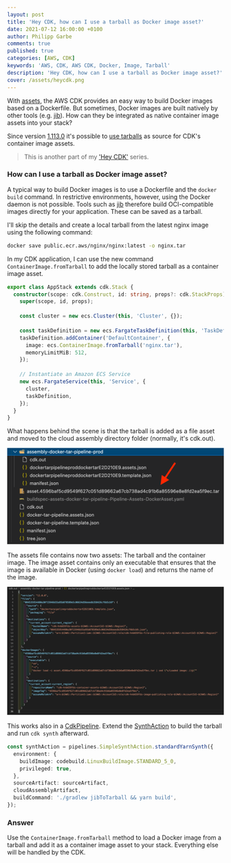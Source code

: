 ```yaml
---
layout: post
title: 'Hey CDK, how can I use a tarball as Docker image asset?'
date: 2021-07-12 16:00:00 +0100
author: Philipp Garbe
comments: true
published: true
categories: [AWS, CDK]
keywords: 'AWS, CDK, AWS CDK, Docker, Image, Tarball'
description: 'Hey CDK, how can I use a tarball as Docker image asset?'
cover: /assets/heycdk.png
---
```


With [assets](https://docs.aws.amazon.com/cdk/latest/guide/assets.html), the AWS CDK provides an easy way to build Docker images based on a Dockerfile. But sometimes, Docker images are built natively by other tools (e.g. [jib](https://github.com/GoogleContainerTools/jib)). How can they be integrated as native container image assets into your stack?

Since version [1.113.0](https://github.com/aws/aws-cdk/releases/tag/v1.113.0) it's possible to [use tarballs](https://github.com/aws/aws-cdk/pull/15438) as source for CDK's container image assets.

> This is another part of my ['Hey CDK'](https://garbe.io/category/cdk/) series.

### How can I use a tarball as Docker image asset?

A typical way to build Docker images is to use a Dockerfile and the `docker build` command. In restrictive environments, however, using the Docker daemon is not possible. Tools such as [jib](https://github.com/GoogleContainerTools/jib) therefore build OCI-compatible images directly for your application. These can be saved as a tarball.

I'll skip the details and create a local tarball from the latest nginx image using the following command:

```sh
docker save public.ecr.aws/nginx/nginx:latest -o nginx.tar
```

In my CDK application, I can use the new command `ContainerImage.fromTarball` to add the locally stored tarball as a container image asset.

```ts
export class AppStack extends cdk.Stack {
  constructor(scope: cdk.Construct, id: string, props?: cdk.StackProps) {
    super(scope, id, props);

    const cluster = new ecs.Cluster(this, 'Cluster', {});

    const taskDefinition = new ecs.FargateTaskDefinition(this, 'TaskDef');
    taskDefinition.addContainer('DefaultContainer', {
      image: ecs.ContainerImage.fromTarball('nginx.tar'),
      memoryLimitMiB: 512,
    });

    // Instantiate an Amazon ECS Service
    new ecs.FargateService(this, 'Service', {
      cluster,
      taskDefinition,
    });
  }
}
```

What happens behind the scene is that the tarball is added as a file asset and moved to the cloud assembly directory folder (normally, it's cdk.out).

![Tarball in cdk.out folder](/assets/tarball-cad.png)

The assets file contains now two assets: The tarball and the container image. The image asset contains only an executable that ensures that the image is available in Docker (using `docker load`) and returns the name of the image.

![Assets manifest](/assets/tarball-assets.png)

This works also in a [CdkPipeline](https://docs.aws.amazon.com/cdk/api/latest/docs/@aws-cdk_pipelines.CdkPipeline.html). Extend the [SynthAction](https://docs.aws.amazon.com/cdk/api/latest/docs/pipelines-readme.html#synths) to build the tarball and run `cdk synth` afterward.

```ts
const synthAction = pipelines.SimpleSynthAction.standardYarnSynth({
  environment: {
    buildImage: codebuild.LinuxBuildImage.STANDARD_5_0,
    privileged: true,
  },
  sourceArtifact: sourceArtifact,
  cloudAssemblyArtifact,
  buildCommand: './gradlew jibToTarball && yarn build',
});
```

### Answer

Use the `ContainerImage.fromTarball` method to load a Docker image from a tarball and add it as a container image asset to your stack. Everything else will be handled by the CDK.
